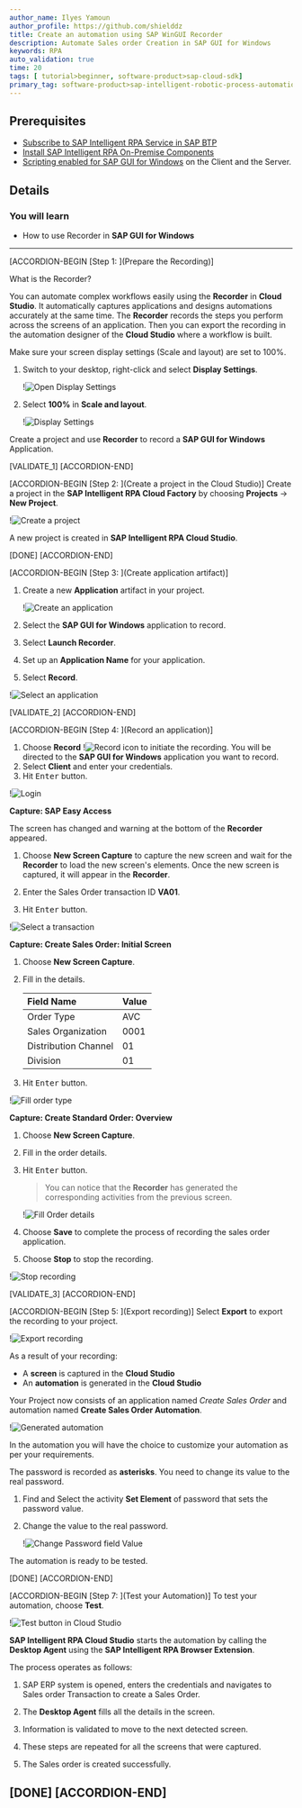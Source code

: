 ```yaml
---
author_name: Ilyes Yamoun
author_profile: https://github.com/shielddz
title: Create an automation using SAP WinGUI Recorder
description: Automate Sales order Creation in SAP GUI for Windows
keywords: RPA
auto_validation: true
time: 20
tags: [ tutorial>beginner, software-product>sap-cloud-sdk]
primary_tag: software-product>sap-intelligent-robotic-process-automation
---
```


## Prerequisites
  - [Subscribe to SAP Intelligent RPA Service in SAP BTP](irpa-setup-1-booster-subscription)
  - [Install SAP Intelligent RPA On-Premise Components](irpa-setup-2-onpremise-installation)
  - [Scripting enabled for SAP GUI for Windows](https://help.sap.com/viewer/8e71b41b9ea043c8bccee01a10d6ba72/Cloud/en-US/f0fe92f292c946bca1269f826cd682b3.html) on the Client and the Server.

## Details
### You will learn
  - How to use Recorder in **SAP GUI for Windows**

---
[ACCORDION-BEGIN [Step 1: ](Prepare the Recording)]

What is the Recorder?

You can automate complex workflows easily using the **Recorder** in **Cloud Studio**. It automatically captures applications and designs automations accurately at the same time. The **Recorder** records the steps you perform across the screens of an application. Then you can export the recording in the automation designer of the **Cloud Studio** where a workflow is built.

Make sure your screen display settings (Scale and layout) are set to 100%.

1.  Switch to your desktop, right-click and select **Display Settings**.

    !![Open Display Settings](step1-display-settings-1.png)

2.  Select **100%** in **Scale and layout**.

    !![Display Settings](step1-display-settings-2.png)

Create a project and use **Recorder** to record a **SAP GUI for Windows** Application.

[VALIDATE_1]
[ACCORDION-END]

[ACCORDION-BEGIN [Step 2: ](Create a project in the Cloud Studio)]
Create a project in the **SAP Intelligent RPA Cloud Factory** by choosing **Projects** &rarr; **New Project**.

!![Create a project](step2-create-a-project.png)

A new project is created in **SAP Intelligent RPA Cloud Studio**.

[DONE]
[ACCORDION-END]

[ACCORDION-BEGIN [Step 3: ](Create application artifact)]
1. Create a new **Application** artifact in your project.

    !![Create an application](step3-create-application.png)

2. Select the **SAP GUI for Windows** application to record.
3. Select **Launch Recorder**.
4. Set up an **Application Name** for your application.
5. Select **Record**.

  !![Select an application](step3-select-application-and-configure.png)

[VALIDATE_2]
[ACCORDION-END]

[ACCORDION-BEGIN [Step 4: ](Record an application)]
1. Choose **Record** !![Record icon](step4-record-icon.PNG) to initiate the recording. You will be directed to the **SAP GUI for Windows** application you want to record.
2. Select **Client** and enter your credentials.
3. Hit <kbd>Enter</kbd> button.

  !![Login](step4-login.png)

**Capture: SAP Easy Access**

The screen has changed and warning at the bottom of the **Recorder** appeared.

1. Choose **New Screen Capture** to capture the new screen and wait for the **Recorder** to load the new screen's elements. Once the new screen is captured, it will appear in the **Recorder**.

2. Enter the Sales Order transaction ID **VA01**.

3. Hit <kbd>Enter</kbd> button.

  !![Select a transaction](step4-select-transaction.png)

**Capture: Create Sales Order: Initial Screen**

1. Choose **New Screen Capture**.

2. Fill in the details.

    |  Field Name           | Value
    |  :------------------- | :-------------
    |  Order Type           | AVC
    |  Sales Organization   | 0001
    |  Distribution Channel | 01
    |  Division             | 01

3. Hit <kbd>Enter</kbd> button.

  !![Fill order type](step4-order-type.png)

**Capture: Create Standard Order: Overview**

1. Choose **New Screen Capture**.

2. Fill in the order details.

3. Hit <kbd>Enter</kbd> button.

    > You can notice that the **Recorder** has generated the corresponding activities from the previous screen.

    !![Fill Order details](step4-order-details.png)

4. Choose **Save** to complete the process of recording the sales order application.

5. Choose **Stop** to stop the recording.

  !![Stop recording](step4-stop-recording.png)

[VALIDATE_3]
[ACCORDION-END]

[ACCORDION-BEGIN [Step 5: ](Export recording)]
Select **Export** to export the recording to your project.

  !![Export recording](step5-export.png)

As a result of your recording:
 - A **screen** is captured in the **Cloud Studio**
 - An **automation** is generated in the **Cloud Studio**

 Your Project now consists of an application named *Create Sales Order* and automation named **Create Sales Order Automation**.

  !![Generated automation](step5-resultant-automation.png)

In the automation you will have the choice to customize your automation as per your requirements.

The password is recorded as **asterisks**. You need to change its value to the real password.

1.  Find and Select the activity **Set Element** of password that sets the password value.

2.  Change the value to the real password.

    !![Change Password field Value](step5-change-password.png)

The automation is ready to be tested.

[DONE]
[ACCORDION-END]

[ACCORDION-BEGIN [Step 7: ](Test your Automation)]
To test your automation, choose **Test**.

  !![Test button in Cloud Studio](step5-test.png)

**SAP Intelligent RPA Cloud Studio** starts the automation by calling the **Desktop Agent** using the **SAP Intelligent RPA Browser Extension**.

The process operates as follows:

1.  SAP ERP system is opened, enters the credentials and navigates to Sales order Transaction to create a Sales Order.

2.  The **Desktop Agent** fills all the details in the screen.

3.  Information is validated to move to the next detected screen.

4.  These steps are repeated for all the screens that were captured.

5.  The Sales order is created successfully.

[DONE]
[ACCORDION-END]
---
